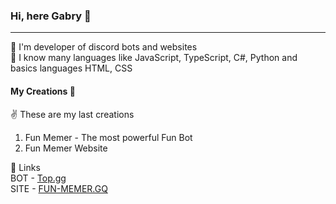 ### Hi, here Gabry 👋
---------------------------

🎊 I'm developer of discord bots and websites  
🔰 I know many languages like JavaScript, TypeScript, C#, Python and basics languages HTML, CSS  

#### My Creations 🎯

✌️ These are my last creations  
1. Fun Memer - The most powerful Fun Bot
2. Fun Memer Website 

🔗 Links  
BOT - [Top.gg](https://top.gg/bot/818182692452958259)  
SITE - [FUN-MEMER.GQ](https://fun-memer.gq)
